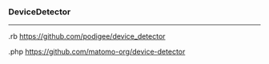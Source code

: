 ### DeviceDetector
---
.rb
https://github.com/podigee/device_detector

.php
https://github.com/matomo-org/device-detector

```

```

```ruby

```

```

```



